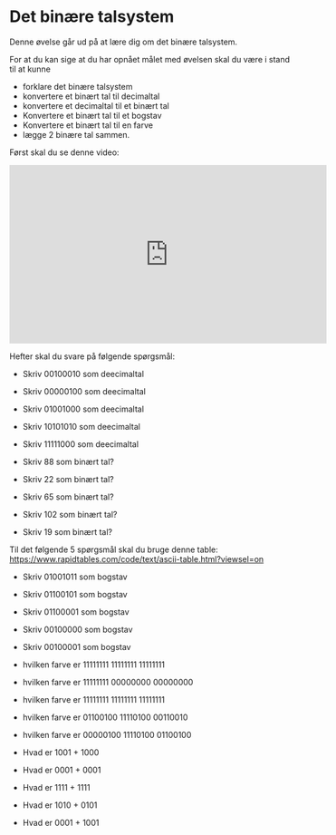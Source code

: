 # Det binære talsystem
 
Denne øvelse går ud på at lære dig om det binære talsystem. 

For at du kan sige at du har opnået målet med øvelsen skal du være i stand til at kunne

* forklare det binære talsystem
* konvertere et binært tal til decimaltal
* konvertere et decimaltal til et binært tal
* Konvertere et binært tal til et bogstav
* Konvertere et binært tal til en farve
* lægge 2 binære tal sammen. 

Først skal du se denne video:

 <iframe width="560" height="315" src="https://www.youtube.com/embed/sXxwr66Y79Y?si=oEliLuB0KNVZGkb3" title="YouTube video player" frameborder="0" allow="accelerometer; autoplay; clipboard-write; encrypted-media; gyroscope; picture-in-picture; web-share" referrerpolicy="strict-origin-when-cross-origin" allowfullscreen></iframe>

Hefter skal du svare på følgende spørgsmål:

* Skriv 00100010 som deecimaltal
* Skriv 00000100 som deecimaltal
* Skriv 01001000 som deecimaltal
* Skriv 10101010 som deecimaltal
* Skriv 11111000 som deecimaltal
 

* Skriv 88 som binært tal?
* Skriv 22 som binært tal?
* Skriv 65 som binært tal?
* Skriv 102 som binært tal?
* Skriv 19 som binært tal?

Til det følgende 5 spørgsmål skal du bruge denne table: https://www.rapidtables.com/code/text/ascii-table.html?viewsel=on 

* Skriv 01001011 som bogstav
* Skriv 01100101 som bogstav
* Skriv 01100001 som bogstav
* Skriv 00100000 som bogstav
* Skriv 00100001 som bogstav
 
* hvilken farve er 11111111 11111111 11111111
* hvilken farve er 11111111 00000000 00000000
* hvilken farve er 11111111 11111111 11111111
* hvilken farve er 01100100 11110100 00110010
* hvilken farve er 00000100 11110100 01100100
 
* Hvad er 1001 + 1000
* Hvad er 0001 + 0001
* Hvad er 1111 + 1111
* Hvad er 1010 + 0101
* Hvad er 0001 + 1001
